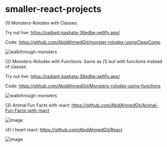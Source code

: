# smaller-react-projects

(1) Monsters-Rolodex with Classes:

Try out live: https://radiant-kashata-36edbe.netlify.app/

Code: https://github.com/AbidAhmedGit/monster-rolodex-usingClassComp

![walkthrough-monsters](https://user-images.githubusercontent.com/99822844/182659982-3fc7d732-9963-4893-a7b8-a4d221f76880.gif)


(2) Monsters-Rolodex with Functions: Same as (1) but with functions instead of classes

Try out live: https://radiant-kashata-36edbe.netlify.app/

Code: https://github.com/AbidAhmedGit/Monsters-rolodex-using-functions

![walkthrough-monsters](https://user-images.githubusercontent.com/99822844/182660072-1b7c41bc-5d9a-4db8-a589-02f8e8927877.gif)


(3) Animal Fun Facts with react: https://github.com/AbidAhmedGit/Animal-Fun-Facts-with-react

![image](https://user-images.githubusercontent.com/99822844/182660413-f45b552d-a9d6-4032-bfac-394d3989dbd3.png)


(4) I heart react: https://github.com/AbidAhmedGit/React

![image](https://user-images.githubusercontent.com/99822844/182660561-13c09cd9-c008-4b01-b18d-d8eff1702e7b.png)

